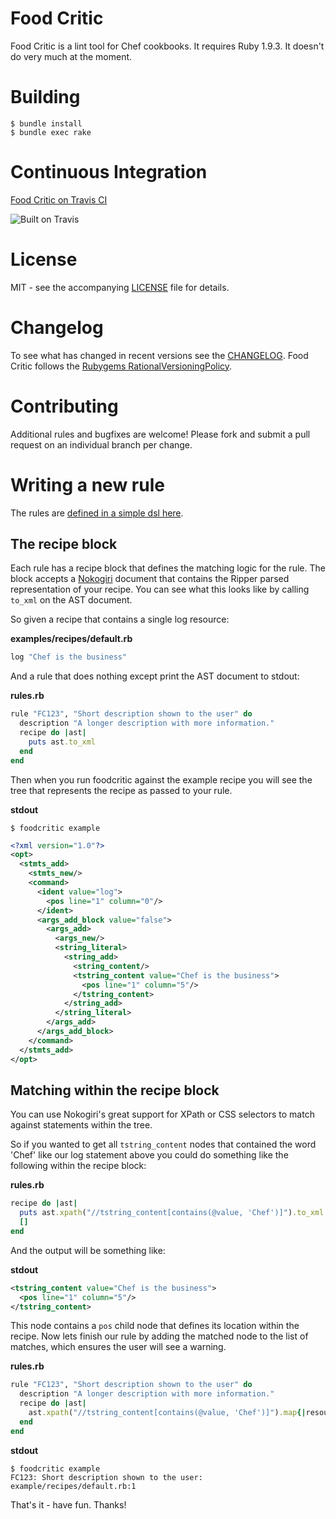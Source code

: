 # Food Critic

Food Critic is a lint tool for Chef cookbooks. It requires Ruby 1.9.3. It doesn't do very much at the moment.

# Building

    $ bundle install
    $ bundle exec rake

# Continuous Integration
[Food Critic on Travis CI](http://travis-ci.org/acrmp/foodcritic)

![Built on Travis](https://secure.travis-ci.org/acrmp/foodcritic.png?branch=master)

# License
MIT - see the accompanying [LICENSE](https://github.com/acrmp/foodcritic/blob/master/LICENSE) file for details.

# Changelog
To see what has changed in recent versions see the [CHANGELOG](https://github.com/acrmp/foodcritic/blob/master/CHANGELOG.md).
Food Critic follows the [Rubygems RationalVersioningPolicy](http://docs.rubygems.org/read/chapter/7).

# Contributing
Additional rules and bugfixes are welcome! Please fork and submit a pull request on an individual branch per change.

# Writing a new rule

The rules are [defined in a simple dsl here](https://github.com/acrmp/foodcritic/blob/master/lib/foodcritic/rules.rb).

## The recipe block
Each rule has a recipe block that defines the matching logic for the rule. The block accepts a
[Nokogiri](http://nokogiri.org/) document that contains the Ripper parsed representation of your recipe. You can see
what this looks like by calling `to_xml` on the AST document.

So given a recipe that contains a single log resource:

__examples/recipes/default.rb__

```ruby
log "Chef is the business"
```

And a rule that does nothing except print the AST document to stdout:

__rules.rb__

```ruby
rule "FC123", "Short description shown to the user" do
  description "A longer description with more information."
  recipe do |ast|
    puts ast.to_xml
  end
end
```

Then when you run foodcritic against the example recipe you will see the tree that represents the recipe as passed to
your rule.

__stdout__

    $ foodcritic example

```xml
<?xml version="1.0"?>
<opt>
  <stmts_add>
    <stmts_new/>
    <command>
      <ident value="log">
        <pos line="1" column="0"/>
      </ident>
      <args_add_block value="false">
        <args_add>
          <args_new/>
          <string_literal>
            <string_add>
              <string_content/>
              <tstring_content value="Chef is the business">
                <pos line="1" column="5"/>
              </tstring_content>
            </string_add>
          </string_literal>
        </args_add>
      </args_add_block>
    </command>
  </stmts_add>
</opt>
```

## Matching within the recipe block

You can use Nokogiri's great support for XPath or CSS selectors to match against statements within the tree.

So if you wanted to get all `tstring_content` nodes that contained the word 'Chef' like our log statement above you
could do something like the following within the recipe block:

__rules.rb__

```ruby
recipe do |ast|
  puts ast.xpath("//tstring_content[contains(@value, 'Chef')]").to_xml
  []
end
```

And the output will be something like:

__stdout__

```xml
<tstring_content value="Chef is the business">
  <pos line="1" column="5"/>
</tstring_content>
```

This node contains a `pos` child node that defines its location within the recipe. Now lets finish our rule by adding
the matched node to the list of matches, which ensures the user will see a warning.

__rules.rb__

```ruby
rule "FC123", "Short description shown to the user" do
  description "A longer description with more information."
  recipe do |ast|
    ast.xpath("//tstring_content[contains(@value, 'Chef')]").map{|resource| match(resource)}
  end
end
```

__stdout__

    $ foodcritic example
    FC123: Short description shown to the user: example/recipes/default.rb:1

That's it - have fun. Thanks!
